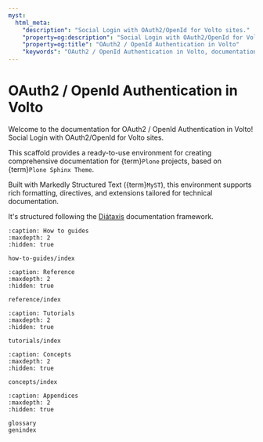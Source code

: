 ```yaml
---
myst:
  html_meta:
    "description": "Social Login with OAuth2/OpenId for Volto sites."
    "property=og:description": "Social Login with OAuth2/OpenId for Volto sites."
    "property=og:title": "OAuth2 / OpenId Authentication in Volto"
    "keywords": "OAuth2 / OpenId Authentication in Volto, documentation, Social Login with OAuth2/OpenId for Volto sites."
---
```


# OAuth2 / OpenId Authentication in Volto

Welcome to the documentation for OAuth2 / OpenId Authentication in Volto!
Social Login with OAuth2/OpenId for Volto sites.

This scaffold provides a ready-to-use environment for creating comprehensive documentation for {term}`Plone` projects, based on {term}`Plone Sphinx Theme`.

Built with Markedly Structured Text ({term}`MyST`), this environment supports rich formatting, directives, and extensions tailored for technical documentation.

It's structured following the [Diátaxis](https://diataxis.fr/) documentation framework.

```{toctree}
:caption: How to guides
:maxdepth: 2
:hidden: true

how-to-guides/index
```

```{toctree}
:caption: Reference
:maxdepth: 2
:hidden: true

reference/index
```

```{toctree}
:caption: Tutorials
:maxdepth: 2
:hidden: true

tutorials/index
```

```{toctree}
:caption: Concepts
:maxdepth: 2
:hidden: true

concepts/index
```

```{toctree}
:caption: Appendices
:maxdepth: 2
:hidden: true

glossary
genindex
```
